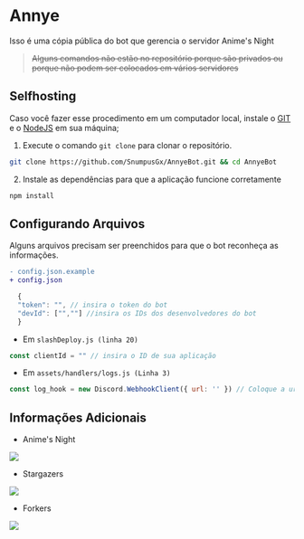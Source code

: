 # Annye
Isso é uma cópia pública do bot que gerencia o servidor Anime's Night
> ~~Alguns comandos não estão no repositório porque são privados ou porque não podem ser colocados em vários servidores~~

## Selfhosting
Caso você fazer esse procedimento em um computador local, instale o [GIT](https://git-scm.com/downloads) e o [NodeJS](https://nodejs.org/en/download) em sua máquina;
1. Execute o comando `git clone` para clonar o repositório.
```bash
git clone https://github.com/SnumpusGx/AnnyeBot.git && cd AnnyeBot
```
2. Instale as dependências para que a aplicação funcione corretamente
```bash
npm install
```
## Configurando Arquivos
Alguns arquivos precisam ser preenchidos para que o bot reconheça as informações.

```diff
- config.json.example
+ config.json
```
```js
  {
  "token": "", // insira o token do bot
  "devId": ["",""] //insira os IDs dos desenvolvedores do bot
  }
```


- Em `slashDeploy.js (linha 20)`
  
```js
const clientId = "" // insira o ID de sua aplicação
```

- Em `assets/handlers/logs.js (Linha 3)`

```js
const log_hook = new Discord.WebhookClient({ url: '' }) // Coloque a url do webhook para enviar os logs de Console
```

## Informações Adicionais
- Anime's Night

<p>
 <a href='https://discord.gg/animes-night-tm-7k-715911059302645802'>
     <img src="https://img.shields.io/discord/715911059302645802?color=5865f2&label=Anime's%20Night&logo=discord&logoColor=fff&style=for-the-badge" />
 </a>
 </p>
 
 - Stargazers
<p>
  <a href="https://github.com/SnumpusGx/AnnyeBot/stargazers">
    <img src="https://reporoster.com/stars/dark/SnumpusGx/AnnyeBot">
  </a>
</p>

- Forkers
<p>
  <a href="https://github.com/SnumpusGx/AnnyeBot/forkers">
    <img src="https://reporoster.com/forks/dark/SnumpusGx/AnnyeBot">
  </a>
</p>
